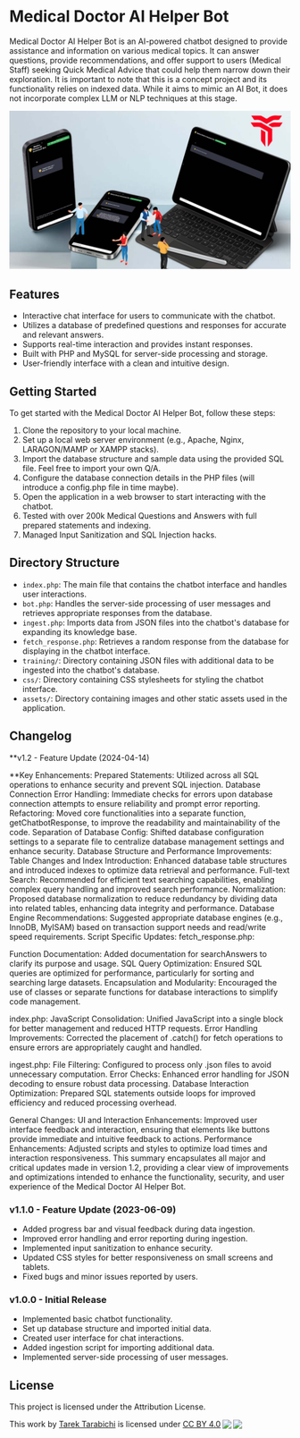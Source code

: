 # Medical Doctor AI Helper Bot

Medical Doctor AI Helper Bot is an AI-powered chatbot designed to provide assistance and information on various medical topics. It can answer questions, provide recommendations, and offer support to users (Medical Staff) seeking Quick Medical Advice that could help them narrow down their exploration. It is important to note that this is a concept project and its functionality relies on indexed data. While it aims to mimic an AI Bot, it does not incorporate complex LLM or NLP techniques at this stage.

![Landing Screen](MedicalAssistantAiBot-screenshot.jpg)

## Features

- Interactive chat interface for users to communicate with the chatbot.
- Utilizes a database of predefined questions and responses for accurate and relevant answers.
- Supports real-time interaction and provides instant responses.
- Built with PHP and MySQL for server-side processing and storage.
- User-friendly interface with a clean and intuitive design.

## Getting Started

To get started with the Medical Doctor AI Helper Bot, follow these steps:

1. Clone the repository to your local machine.
2. Set up a local web server environment (e.g., Apache, Nginx, LARAGON/MAMP or XAMPP stacks).
3. Import the database structure and sample data using the provided SQL file. Feel free to import your own Q/A.
4. Configure the database connection details in the PHP files (will introduce a config.php file in time maybe).
5. Open the application in a web browser to start interacting with the chatbot.
6. Tested with over 200k Medical Questions and Answers with full prepared statements and indexing.
7. Managed Input Sanitization and SQL Injection hacks.

## Directory Structure

- `index.php`: The main file that contains the chatbot interface and handles user interactions.
- `bot.php`: Handles the server-side processing of user messages and retrieves appropriate responses from the database.
- `ingest.php`: Imports data from JSON files into the chatbot's database for expanding its knowledge base.
- `fetch_response.php`: Retrieves a random response from the database for displaying in the chatbot interface.
- `training/`: Directory containing JSON files with additional data to be ingested into the chatbot's database.
- `css/`: Directory containing CSS stylesheets for styling the chatbot interface.
- `assets/`: Directory containing images and other static assets used in the application.

## Changelog
**v1.2 - Feature Update (2024-04-14)

**Key Enhancements:
Prepared Statements: Utilized across all SQL operations to enhance security and prevent SQL injection.
Database Connection Error Handling: Immediate checks for errors upon database connection attempts to ensure reliability and prompt error reporting.
Refactoring: Moved core functionalities into a separate function, getChatbotResponse, to improve the readability and maintainability of the code.
Separation of Database Config: Shifted database configuration settings to a separate file to centralize database management settings and enhance security.
Database Structure and Performance Improvements:
Table Changes and Index Introduction: Enhanced database table structures and introduced indexes to optimize data retrieval and performance.
Full-text Search: Recommended for efficient text searching capabilities, enabling complex query handling and improved search performance.
Normalization: Proposed database normalization to reduce redundancy by dividing data into related tables, enhancing data integrity and performance.
Database Engine Recommendations: Suggested appropriate database engines (e.g., InnoDB, MyISAM) based on transaction support needs and read/write speed requirements.
Script Specific Updates:
fetch_response.php:

Function Documentation: Added documentation for searchAnswers to clarify its purpose and usage.
SQL Query Optimization: Ensured SQL queries are optimized for performance, particularly for sorting and searching large datasets.
Encapsulation and Modularity: Encouraged the use of classes or separate functions for database interactions to simplify code management.

index.php:
JavaScript Consolidation: Unified JavaScript into a single block for better management and reduced HTTP requests.
Error Handling Improvements: Corrected the placement of .catch() for fetch operations to ensure errors are appropriately caught and handled.

ingest.php:
File Filtering: Configured to process only .json files to avoid unnecessary computation.
Error Checks: Enhanced error handling for JSON decoding to ensure robust data processing.
Database Interaction Optimization: Prepared SQL statements outside loops for improved efficiency and reduced processing overhead.

General Changes:
UI and Interaction Enhancements: Improved user interface feedback and interaction, ensuring that elements like buttons provide immediate and intuitive feedback to actions.
Performance Enhancements: Adjusted scripts and styles to optimize load times and interaction responsiveness.
This summary encapsulates all major and critical updates made in version 1.2, providing a clear view of improvements and optimizations intended to enhance the functionality, security, and user experience of the Medical Doctor AI Helper Bot.
  
### v1.1.0 - Feature Update (2023-06-09)
- Added progress bar and visual feedback during data ingestion.
- Improved error handling and error reporting during ingestion.
- Implemented input sanitization to enhance security.
- Updated CSS styles for better responsiveness on small screens and tablets.
- Fixed bugs and minor issues reported by users.
### v1.0.0 - Initial Release 
- Implemented basic chatbot functionality.
- Set up database structure and imported initial data.
- Created user interface for chat interactions.
- Added ingestion script for importing additional data.
- Implemented server-side processing of user messages.



## License

This project is licensed under the Attribution License. 
<p xmlns:cc="http://creativecommons.org/ns#" >This work by <a rel="cc:attributionURL dct:creator" property="cc:attributionName" href="https://2tinteractive.com">Tarek Tarabichi</a> is licensed under <a href="http://creativecommons.org/licenses/by/4.0/?ref=chooser-v1" target="_blank" rel="license noopener noreferrer" style="display:inline-block;">CC BY 4.0<img style="height:22px!important;margin-left:3px;vertical-align:text-bottom;" src="https://mirrors.creativecommons.org/presskit/icons/cc.svg?ref=chooser-v1"><img style="height:22px!important;margin-left:3px;vertical-align:text-bottom;" src="https://mirrors.creativecommons.org/presskit/icons/by.svg?ref=chooser-v1"></a></p>
